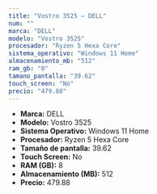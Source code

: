 ```yaml
---
title: "Vostro 3525 — DELL"
num: ""
marca: "DELL"
modelo: "Vostro 3525"
procesador: "Ryzen 5 Hexa Core"
sistema_operativo: "Windows 11 Home"
almacenamiento_mb: "512"
ram_gb: "8"
tamano_pantalla: "39.62"
touch_screen: "No"
precio: "479.88"
---
```

<ul>
<li><strong>Marca:</strong> DELL</li>
<li><strong>Modelo:</strong> Vostro 3525</li>
<li><strong>Sistema Operativo:</strong> Windows 11 Home</li>
<li><strong>Procesador:</strong> Ryzen 5 Hexa Core </li>
<li><strong>Tamaño de pantalla:</strong> 39.62</li>
<li><strong>Touch Screen:</strong> No</li>
<li><strong>RAM (GB):</strong> 8</li>
<li><strong>Almacenamiento (MB):</strong> 512</li>
<li><strong>Precio:</strong> 479.88</li>
</ul>